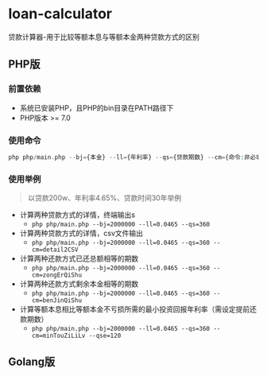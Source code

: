 # loan-calculator
贷款计算器-用于比较等额本息与等额本金两种贷款方式的区别

## PHP版
### 前置依赖
- 系统已安装PHP，且PHP的bin目录在PATH路径下
- PHP版本 >= 7.0

### 使用命令
```php
php php/main.php --bj={本金} --ll={年利率} --qs={贷款期数} --cm={命令:非必填} --qse={提前还款期数:非必填}
```

### 使用举例
> 以贷款200w、年利率4.65%、贷款时间30年举例
- 计算两种贷款方式的详情，终端输出s
    - `php php/main.php --bj=2000000 --ll=0.0465 --qs=360`
- 计算两种贷款方式的详情，csv文件输出
    - `php php/main.php --bj=2000000 --ll=0.0465 --qs=360 --cm=detail2CSV`
- 计算两种还款方式已还总额相等的期数
    - `php php/main.php --bj=2000000 --ll=0.0465 --qs=360 --cm=zongErQiShu`
- 计算两种还款方式剩余本金相等的期数
    - `php php/main.php --bj=2000000 --ll=0.0465 --qs=360 --cm=benJinQiShu`
- 计算等额本息相比等额本金不亏损所需的最小投资回报年利率（需设定提前还款期数）
    - `php php/main.php --bj=2000000 --ll=0.0465 --qs=360 --cm=minTouZiLiLv --qse=120` 

## Golang版
